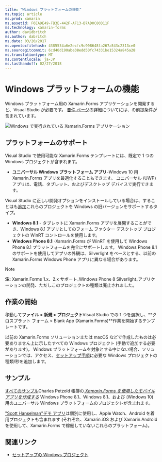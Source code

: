 ```yaml
---
title: "Windows プラットフォームの機能"
ms.topic: article
ms.prod: xamarin
ms.assetid: F6EA9E49-FB3E-442F-AF13-B7AD0C80D11F
ms.technology: xamarin-forms
author: davidbritch
ms.author: dabritch
ms.date: 03/20/2017
ms.openlocfilehash: 4385534a6e2ecfc9c908648fa267a543c2313ce0
ms.sourcegitcommit: 6cd40d190abe38edd50fc74331be15324a845a28
ms.translationtype: MT
ms.contentlocale: ja-JP
ms.lasthandoff: 02/27/2018
---
```

# <a name="windows-platform-features"></a>Windows プラットフォームの機能

Windows プラットフォーム用の Xamarin.Forms アプリケーションを開発すると、Visual Studio が必要です。 [要件 ページ](~/xamarin-forms/get-started/installation.md)の詳細についてには、の前提条件が含まれています。

![](images/allhanselman.png "Windows で実行されている Xamarin.Forms アプリケーション")

## <a name="platform-support"></a>プラットフォームのサポート

Visual Studio で使用可能な Xamarin.Forms テンプレートには、既定で 1 つの Windows プロジェクトが含まれます。

* **ユニバーサル Windows プラットフォーム アプリ**-Windows 10 用 Xamarin.Forms アプリを最適化することもできます。 ユニバーサル (UWP) アプリは、電話、タブレット、およびデスクトップ デバイスで実行できます。

Visual Studio に正しい開発オプションをインストールしている場合は、することはも[追加](installation/index.md)これらのプロジェクトを Windows の旧バージョンをサポートするタイプ。

* **Windows 8.1** - タブレットに Xamarin.Forms アプリを展開することができ、Windows 8.1 アプリとしてのフォーム ファクター デスクトップ プロジェクトの WinRT コントロールを使用します。
* **Windows Phone 8.1** -Xamarin.Forms が WinRT を使用して Windows Phone 8.1 プラットフォームを完全にサポートします。 Windows Phone 8.1 のサポートを使用してアプリの外観は、Silverlight をベースとする、以前の Xamarin.Forms Windows Phone アプリに異なる場合があります。


> [!NOTE]
> **注:** Xamarin.Forms 1.x、2.x サポート_Windows Phone 8 Silverlight_アプリケーションの開発、ただしこのプロジェクトの種類は廃止されました。


## <a name="getting-started"></a>作業の開始

移動して**ファイル > 新規 > プロジェクト**Visual Studio での 1 つを選択し、**クロスプラット フォーム > Blank App (Xamarin.Forms)**作業を開始するテンプレートです。

以前の Xamarin.Forms ソリューションまたは macOS などで作成したものは必要ありません上に示したすべての Windows プロジェクト (手動で追加する必要があります)。
Windows プラットフォームを対象とする中にない場合、ソリューションでは、アクセス、[セットアップ手順](installation/index.md)に必要な Windows プロジェクトの種類/秒を追加します。


## <a name="samples"></a>サンプル

[すべてのサンプル](https://github.com/xamarin/xamarin-forms-book-preview-2)Charles Petzold 帳簿の[ *Xamarin.Forms を使用したモバイル アプリを作成する*](~/xamarin-forms/creating-mobile-apps-xamarin-forms/index.md) Windows Phone 8.1、Windows 8.1、および (Windows 10) 用のユニバーサル Windows プラットフォームのプロジェクトが含まれます。

["Scott Hanselman"デモ アプリ](https://github.com/jamesmontemagno/Hanselman.Forms)は個別に使用し、Apple Watch、Android を着用プロジェクトも含まれます (それぞれ、Xamarin.iOS および Xamarin.Android を使用して、Xamarin.Forms で稼働していないこれらのプラットフォーム)。


## <a name="related-links"></a>関連リンク

- [セットアップの Windows プロジェクト](~/xamarin-forms/platform/windows/installation/index.md)

